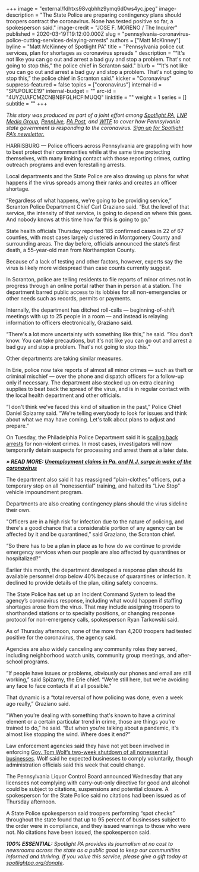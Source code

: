 +++
image = "external/fdhtxs98vqbhhz9ymq6d0ws4yc.jpeg"
image-description = "The State Police are preparing contingency plans should troopers contract the coronavirus. None has tested positive so far, a spokesperson said."
image-credit = "JOSE F. MORENO / The Inquirer"
published = 2020-03-19T19:12:00.000Z
slug = "pennsylvania-coronavirus-police-cutting-services-delaying-arrests"
authors = ["Matt McKinney"]
byline = "Matt McKinney of Spotlight PA"
title = "Pennsylvania police cut services, plan for shortages as coronavirus spreads  "
description = "“It's not like you can go out and arrest a bad guy and stop a problem. That's not going to stop this,” the police chief in Scranton said."
blurb = "“It's not like you can go out and arrest a bad guy and stop a problem. That's not going to stop this,” the police chief in Scranton said."
kicker = "Coronavirus"
suppress-featured = false
topics = ["coronavirus"]
internal-id = "SPLPOLICE19"
internal-budget = ""
arc-id = "4UYZUAFCMZCNBNBFGLHCFIMUQQ"
linktitle = ""
weight = 1
series = []
subtitle = ""
+++

<i>This story was produced as part of a joint effort among </i><a href="https://www.spotlightpa.org/"><i>Spotlight PA</i></a><i>, </i><a href="https://lancasteronline.com/"><i>LNP Media Group</i></a><i>, </i><a href="https://www.pennlive.com/"><i>PennLive</i></a><i>, </i><a href="https://papost.org/"><i>PA Post</i></a><i>, and </i><a href="https://www.witf.org/"><i>WITF</i></a><i> to cover how Pennsylvania state government is responding to the coronavirus. </i><a href="https://www.spotlightpa.org/newsletters"><i>Sign up for Spotlight PA’s newsletter.</i></a>

HARRISBURG — Police officers across Pennsylvania are grappling with how to best protect their communities while at the same time protecting themselves, with many limiting contact with those reporting crimes, cutting outreach programs and even forestalling arrests.

Local departments and the State Police are also drawing up plans for what happens if the virus spreads among their ranks and creates an officer shortage.

“Regardless of what happens, we're going to be providing service,” Scranton Police Department Chief Carl Graziano said. “But the level of that service, the intensity of that service, is going to depend on where this goes. And nobody knows at this time how far this is going to go.”

State health officials Thursday reported 185 confirmed cases in 22 of 67 counties, with most cases largely clustered in Montgomery County and surrounding areas. The day before, officials announced the state’s first death, a 55-year-old man from Northampton County.

Because of a lack of testing and other factors, however, experts say the virus is likely more widespread than case counts currently suggest.

<script src="https://www.spotlightpa.org/embed.js" async></script><div data-spl-embed-version="1" data-spl-src="https://www.spotlightpa.org/embeds/donate/"></div>

In Scranton, police are telling residents to file reports of minor crimes not in progress through an online portal rather than in person at a station. The department barred public access to its lobbies for all non-emergencies or other needs such as records, permits or payments.

Internally, the department has ditched roll-calls — beginning-of-shift meetings with up to 25 people in a room — and instead is relaying information to officers electronically, Graziano said. 

“There's a lot more uncertainty with something like this,” he said. “You don't know. You can take precautions, but it's not like you can go out and arrest a bad guy and stop a problem. That's not going to stop this.”

Other departments are taking similar measures.

In Erie, police now take reports of almost all minor crimes — such as theft or criminal mischief — over the phone and dispatch officers for a follow-up only if necessary. The department also stocked up on extra cleaning supplies to beat back the spread of the virus, and is in regular contact with the local health department and other officials.

“I don't think we've faced this kind of situation in the past,” Police Chief Daniel Spizarny said. “We're telling everybody to look for issues and think about what we may have coming. Let's talk about plans to adjust and prepare.”

On Tuesday, the Philadelphia Police Department said it is <a href="https://www.inquirer.com/health/coronavirus/philadelphia-police-coronavirus-covid-pandemic-arrests-jail-overcrowding-larry-krasner-20200317.html">scaling back arrests</a> for non-violent crimes. In most cases, investigators will now temporarily detain suspects for processing and arrest them at a later date.

<i><b>» READ MORE: </b></i><a href="https://www.spotlightpa.org/news/2020/03/pennsylvania-new-jersey-unemployment-surge-coronavirus/"><i><b>Unemployment claims in Pa. and N.J. surge in wake of the coronavirus</b></i></a>

The department also said it has reassigned “plain-clothes” officers, put a temporary stop on all “nonessential” training, and halted its “Live Stop” vehicle impoundment program.

Departments are also creating contingency plans should the virus sideline their own.

"Officers are in a high risk for infection due to the nature of policing, and there's a good chance that a considerable portion of any agency can be affected by it and be quarantined,” said Graziano, the Scranton chief. 

“So there has to be a plan in place as to how do we continue to provide emergency services when our people are also affected by quarantines or hospitalized?" 

Earlier this month, the department developed a response plan should its available personnel drop below 40% because of quarantines or infection. It declined to provide details of the plan, citing safety concerns.

The State Police has set up an Incident Command System to lead the agency’s coronavirus response, including what would happen if staffing shortages arose from the virus. That may include assigning troopers to shorthanded stations or to specialty positions, or changing response protocol for non-emergency calls, spokesperson Ryan Tarkowski said.

As of Thursday afternoon, none of the more than 4,200 troopers had tested positive for the coronavirus, the agency said.

<script src="https://www.spotlightpa.org/embed.js" async></script><div data-spl-embed-version="1" data-spl-src="https://www.spotlightpa.org/embeds/newsletter/"></div>

Agencies are also widely canceling any community roles they served, including neighborhood watch units, community group meetings, and after-school programs. 

”If people have issues or problems, obviously our phones and email are still working,” said Spizarny, the Erie chief. “We're still here, but we're avoiding any face to face contacts if at all possible." 

That dynamic is a “total reversal of how policing was done, even a week ago really,” Graziano said. 

“When you’re dealing with something that's known to have a criminal element or a certain particular trend in crime, those are things you're trained to do,” he said. “But when you're talking about a pandemic, it's almost like stopping the wind. Where does it end?”

Law enforcement agencies said they have not yet been involved in enforcing <a href="https://www.spotlightpa.org/news/2020/03/pennsylvania-coronavirus-statewide-shutdown-tom-wolf-governor/" target=_blank>Gov. Tom Wolf’s two-week shutdown of all nonessential businesses</a>. Wolf said he expected businesses to comply voluntarily, though administration officials said this week that could change. 

The Pennsylvania Liquor Control Board announced Wednesday that any licensees not complying with carry-out-only directive for good and alcohol could be subject to citations, suspensions and potential closure. A spokesperson for the State Police said no citations had been issued as of Thursday afternoon.

A State Police spokesperson said troopers performing “spot checks” throughout the state found that up to 95 percent of businesses subject to the order were in compliance, and they issued warnings to those who were not. No citations have been issued, the spokesperson said.

<i><b>100% ESSENTIAL:</b></i><i> Spotlight PA provides its journalism at no cost to newsrooms across the state as a public good to keep our communities informed and thriving. If you value this service, please give a gift today at </i><a href="https://www.spotlightpa.org/donate"><i>spotlightpa.org/donate</i></a><i>.</i>

<script src="https://www.spotlightpa.org/embed.js" async></script><div data-spl-embed-version="1" data-spl-src="https://www.spotlightpa.org/embeds/tips/?tip_text=Do%20you%20have%20a%20tip%20about%20%3Cb%3Ehow%20Pa.'s%20government%20is%20responding%20to%20the%20coronavirus%3C%2Fb%3E%3F%20Tell%20us."></div>
